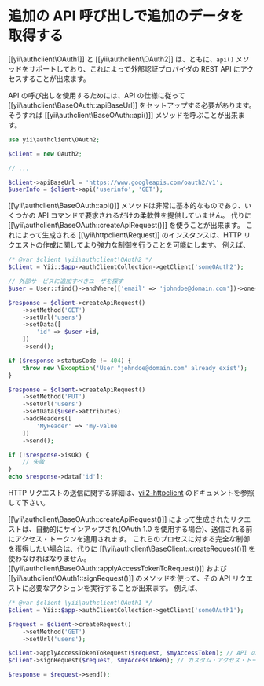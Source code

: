 追加の API 呼び出しで追加のデータを取得する
===========================================

[[yii\authclient\OAuth1]] と [[yii\authclient\OAuth2]] は、ともに、`api()` メソッドをサポートしており、これによって外部認証プロバイダの REST API にアクセスすることが出来ます。

API の呼び出しを使用するためには、API の仕様に従って [[yii\authclient\BaseOAuth::apiBaseUrl]] をセットアップする必要があります。
そうすれば [[yii\authclient\BaseOAuth::api()]] メソッドを呼ぶことが出来ます。

```php
use yii\authclient\OAuth2;

$client = new OAuth2;

// ...

$client->apiBaseUrl = 'https://www.googleapis.com/oauth2/v1';
$userInfo = $client->api('userinfo', 'GET');
```

[[\yii\authclient\BaseOAuth::api()]] メソッドは非常に基本的なものであり、いくつかの API コマンドで要求されるだけの柔軟性を提供していません。
代りに [[\yii\authclient\BaseOAuth::createApiRequest()]] を使うことが出来ます。
これによって生成される [[\yii\httpclient\Request]] のインスタンスは、HTTP リクエストの作成に関してより強力な制御を行うことを可能にします。
例えば、

```php
/* @var $client \yii\authclient\OAuth2 */
$client = Yii::$app->authClientCollection->getClient('someOAuth2');

// 外部サービスに追加すべきユーザを探す
$user = User::find()->andWhere(['email' => 'johndoe@domain.com'])->one();

$response = $client->createApiRequest()
    ->setMethod('GET')
    ->setUrl('users')
    ->setData([
        'id' => $user->id,
    ])
    ->send();

if ($response->statusCode != 404) {
    throw new \Exception('User "johndoe@domain.com" already exist');
}

$response = $client->createApiRequest()
    ->setMethod('PUT')
    ->setUrl('users')
    ->setData($user->attributes)
    ->addHeaders([
        'MyHeader' => 'my-value'
    ])
    ->send();

if (!$response->isOk) {
    // 失敗
}
echo $response->data['id'];
```

HTTP リクエストの送信に関する詳細は、[yii2-httpclient](https://github.com/yiisoft/yii2-httpclient) のドキュメントを参照して下さい。

[[\yii\authclient\BaseOAuth::createApiRequest()]] によって生成されたリクエストは、自動的にサインアップされ(OAuth 1.0 を使用する場合)、送信される前にアクセス・トークンを適用されます。
これらのプロセスに対する完全な制御を獲得したい場合は、代りに [[\yii\authclient\BaseClient::createRequest()]] を使わなければなりません。
[[\yii\authclient\BaseOAuth::applyAccessTokenToRequest()]] および [[yii\authclient\OAuth1::signRequest()]] のメソッドを使って、その API リクエストに必要なアクションを実行することが出来ます。
例えば、

```php
/* @var $client \yii\authclient\OAuth1 */
$client = Yii::$app->authClientCollection->getClient('someOAuth1');

$request = $client->createRequest()
    ->setMethod('GET')
    ->setUrl('users');

$client->applyAccessTokenToRequest($request, $myAccessToken); // API のためのカスタム・アクセス・トークンを使う
$client->signRequest($request, $myAccessToken); // カスタム・アクセス・トークンでリクエストにサインをする

$response = $request->send();
```
